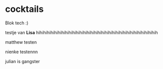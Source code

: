 # cocktails
Blok tech :)

testje van **Lisa** hihihihihihihihihihihihihihihihihihihihihihihihihihihihihihihihihih

matthew testen

nienke testennn

julian is gangster


